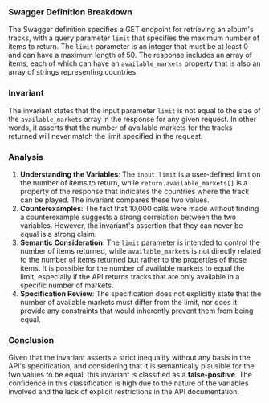### Swagger Definition Breakdown
The Swagger definition specifies a GET endpoint for retrieving an album's tracks, with a query parameter `limit` that specifies the maximum number of items to return. The `limit` parameter is an integer that must be at least 0 and can have a maximum length of 50. The response includes an array of items, each of which can have an `available_markets` property that is also an array of strings representing countries.

### Invariant
The invariant states that the input parameter `limit` is not equal to the size of the `available_markets` array in the response for any given request. In other words, it asserts that the number of available markets for the tracks returned will never match the limit specified in the request.

### Analysis
1. **Understanding the Variables**: The `input.limit` is a user-defined limit on the number of items to return, while `return.available_markets[]` is a property of the response that indicates the countries where the track can be played. The invariant compares these two values.
2. **Counterexamples**: The fact that 10,000 calls were made without finding a counterexample suggests a strong correlation between the two variables. However, the invariant's assertion that they can never be equal is a strong claim. 
3. **Semantic Consideration**: The `limit` parameter is intended to control the number of items returned, while `available_markets` is not directly related to the number of items returned but rather to the properties of those items. It is possible for the number of available markets to equal the limit, especially if the API returns tracks that are only available in a specific number of markets.
4. **Specification Review**: The specification does not explicitly state that the number of available markets must differ from the limit, nor does it provide any constraints that would inherently prevent them from being equal.

### Conclusion
Given that the invariant asserts a strict inequality without any basis in the API's specification, and considering that it is semantically plausible for the two values to be equal, this invariant is classified as a **false-positive**. The confidence in this classification is high due to the nature of the variables involved and the lack of explicit restrictions in the API documentation.
